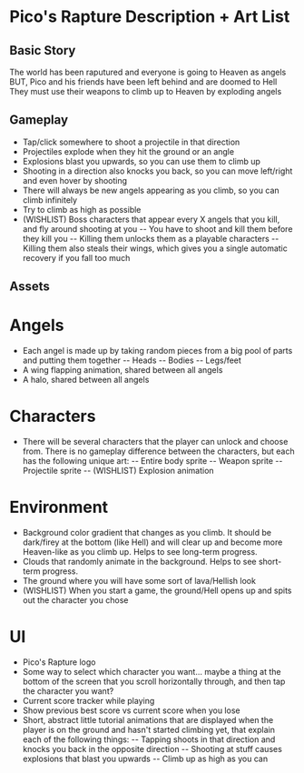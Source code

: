 # Pico's Rapture Description + Art List

## Basic Story  
The world has been raputured and everyone is going to Heaven as angels  
BUT, Pico and his friends have been left behind and are doomed to Hell  
They must use their weapons to climb up to Heaven by exploding angels

## Gameplay
- Tap/click somewhere to shoot a projectile in that direction
- Projectiles explode when they hit the ground or an angle
- Explosions blast you upwards, so you can use them to climb up
- Shooting in a direction also knocks you back, so you can move left/right and even hover by shooting
- There will always be new angels appearing as you climb, so you can climb infinitely
- Try to climb as high as possible
- (WISHLIST) Boss characters that appear every X angels that you kill, and fly around shooting at you
-- You have to shoot and kill them before they kill you
-- Killing them unlocks them as a playable characters
-- Killing them also steals their wings, which gives you a single automatic recovery if you fall too much

## Assets
# Angels
- Each angel is made up by taking random pieces from a big pool of parts and putting them together
-- Heads
-- Bodies
-- Legs/feet
- A wing flapping animation, shared between all angels
- A halo, shared between all angels

# Characters
- There will be several characters that the player can unlock and choose from. There is no gameplay difference between the characters, but each has the following unique art:
-- Entire body sprite
-- Weapon sprite
-- Projectile sprite
-- (WISHLIST) Explosion animation

# Environment
- Background color gradient that changes as you climb. It should be dark/firey at the bottom (like Hell) and will clear up and become more Heaven-like as you climb up. Helps to see long-term progress.
- Clouds that randomly animate in the background. Helps to see short-term progress.
- The ground where you will have some sort of lava/Hellish look
- (WISHLIST) When you start a game, the ground/Hell opens up and spits out the character you chose

# UI
- Pico's Rapture logo
- Some way to select which character you want... maybe a thing at the bottom of the screen that you scroll horizontally through, and then tap the character you want?
- Current score tracker while playing
- Show previous best score vs current score when you lose
- Short, abstract little tutorial animations that are displayed when the player is on the ground and hasn't started climbing yet, that explain each of the following things:
-- Tapping shoots in that direction and knocks you back in the opposite direction
-- Shooting at stuff causes explosions that blast you upwards
-- Climb up as high as you can